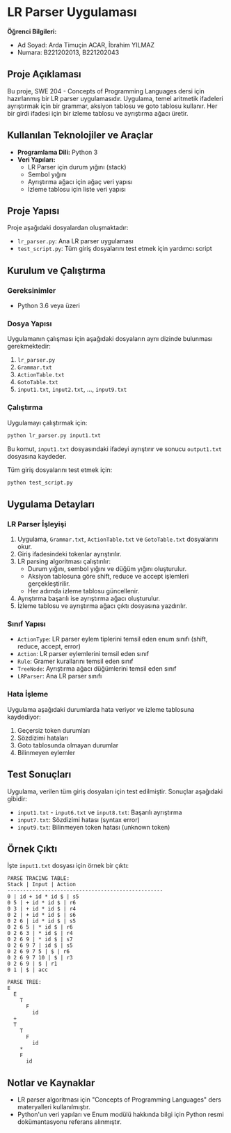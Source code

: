 # LR Parser Uygulaması

**Öğrenci Bilgileri:**
- Ad Soyad: Arda Timuçin ACAR, İbrahim YILMAZ
- Numara: B221202013, B221202043

## Proje Açıklaması

Bu proje, SWE 204 - Concepts of Programming Languages dersi için hazırlanmış bir LR parser uygulamasıdır. Uygulama, temel aritmetik ifadeleri ayrıştırmak için bir grammar, aksiyon tablosu ve goto tablosu kullanır. Her bir girdi ifadesi için bir izleme tablosu ve ayrıştırma ağacı üretir.

## Kullanılan Teknolojiler ve Araçlar

- **Programlama Dili:** Python 3
- **Veri Yapıları:** 
  - LR Parser için durum yığını (stack)
  - Sembol yığını
  - Ayrıştırma ağacı için ağaç veri yapısı
  - İzleme tablosu için liste veri yapısı

## Proje Yapısı

Proje aşağıdaki dosyalardan oluşmaktadır:

- `lr_parser.py`: Ana LR parser uygulaması
- `test_script.py`: Tüm giriş dosyalarını test etmek için yardımcı script

## Kurulum ve Çalıştırma

### Gereksinimler

- Python 3.6 veya üzeri

### Dosya Yapısı

Uygulamanın çalışması için aşağıdaki dosyaların aynı dizinde bulunması gerekmektedir:

1. `lr_parser.py`
2. `Grammar.txt`
3. `ActionTable.txt`
4. `GotoTable.txt`
5. `input1.txt`, `input2.txt`, ..., `input9.txt`

### Çalıştırma

Uygulamayı çalıştırmak için:

```bash
python lr_parser.py input1.txt
```

Bu komut, `input1.txt` dosyasındaki ifadeyi ayrıştırır ve sonucu `output1.txt` dosyasına kaydeder.

Tüm giriş dosyalarını test etmek için:

```bash
python test_script.py
```

## Uygulama Detayları

### LR Parser İşleyişi

1. Uygulama, `Grammar.txt`, `ActionTable.txt` ve `GotoTable.txt` dosyalarını okur.
2. Giriş ifadesindeki tokenlar ayrıştırılır.
3. LR parsing algoritması çalıştırılır:
   - Durum yığını, sembol yığını ve düğüm yığını oluşturulur.
   - Aksiyon tablosuna göre shift, reduce ve accept işlemleri gerçekleştirilir.
   - Her adımda izleme tablosu güncellenir.
4. Ayrıştırma başarılı ise ayrıştırma ağacı oluşturulur.
5. İzleme tablosu ve ayrıştırma ağacı çıktı dosyasına yazdırılır.

### Sınıf Yapısı

- `ActionType`: LR parser eylem tiplerini temsil eden enum sınıfı (shift, reduce, accept, error)
- `Action`: LR parser eylemlerini temsil eden sınıf
- `Rule`: Gramer kurallarını temsil eden sınıf
- `TreeNode`: Ayrıştırma ağacı düğümlerini temsil eden sınıf
- `LRParser`: Ana LR parser sınıfı

### Hata İşleme

Uygulama aşağıdaki durumlarda hata veriyor ve izleme tablosuna kaydediyor:

1. Geçersiz token durumları
2. Sözdizimi hataları
3. Goto tablosunda olmayan durumlar
4. Bilinmeyen eylemler

## Test Sonuçları

Uygulama, verilen tüm giriş dosyaları için test edilmiştir. Sonuçlar aşağıdaki gibidir:

- `input1.txt` - `input6.txt` ve `input8.txt`: Başarılı ayrıştırma
- `input7.txt`: Sözdizimi hatası (syntax error)
- `input9.txt`: Bilinmeyen token hatası (unknown token)

## Örnek Çıktı

İşte `input1.txt` dosyası için örnek bir çıktı:

```
PARSE TRACING TABLE:
Stack | Input | Action
--------------------------------------------------
0 | id + id * id $ | s5
0 5 | + id * id $ | r6
0 3 | + id * id $ | r4
0 2 | + id * id $ | s6
0 2 6 | id * id $ | s5
0 2 6 5 | * id $ | r6
0 2 6 3 | * id $ | r4
0 2 6 9 | * id $ | s7
0 2 6 9 7 | id $ | s5
0 2 6 9 7 5 | $ | r6
0 2 6 9 7 10 | $ | r3
0 2 6 9 | $ | r1
0 1 | $ | acc

PARSE TREE:
E
  E
    T
      F
        id
  +
  T
    T
      F
        id
    *
    F
      id
```

## Notlar ve Kaynaklar

- LR parser algoritması için "Concepts of Programming Languages" ders materyalleri kullanılmıştır.
- Python'un veri yapıları ve Enum modülü hakkında bilgi için Python resmi dokümantasyonu referans alınmıştır.